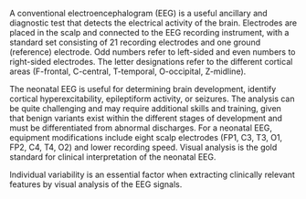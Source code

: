 A conventional electroencephalogram (EEG) is a useful ancillary and diagnostic test that detects the electrical activity of the brain. Electrodes are placed in the scalp and connected to the EEG recording instrument, with a standard set consisting of 21 recording electrodes and one ground (reference) electrode. Odd numbers refer to left-sided and even numbers to right-sided electrodes. The letter designations refer to the different cortical areas (F-frontal, C-central, T-temporal, O-occipital, Z-midline).

The neonatal EEG is useful for determining brain development, identify cortical hyperexcitability, epileptiform activity, or seizures. The analysis can be quite challenging and may require additional skills and training, given that benign variants exist within the different stages of development and must be differentiated from abnormal discharges. For a neonatal EEG, equipment modifications include eight scalp electrodes (FP1, C3, T3, O1, FP2, C4, T4, O2) and lower recording speed. Visual analysis is the gold standard for clinical interpretation of the neonatal EEG.

Individual variability is an essential factor when extracting clinically relevant features by visual analysis of the EEG signals.